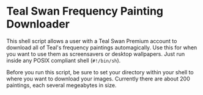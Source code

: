 # Teal Swan Frequency Painting Downloader
This shell script allows a user with a Teal Swan Premium account to download all of Teal's frequency paintings automagically.
Use this for when you want to use them as screensavers or desktop wallpapers.
Just run inside any POSIX compliant shell (`#!/bin/sh`).

Before you run this script, be sure to set your directory within your shell to where you want to download your images.
Currently there are about 200 paintings, each several megeabytes in size.
